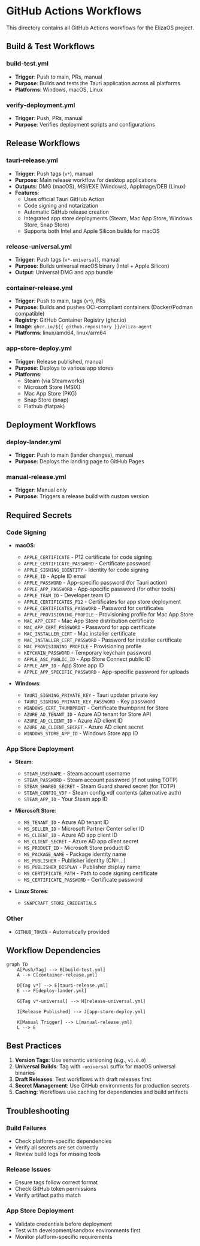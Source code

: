 # GitHub Actions Workflows

This directory contains all GitHub Actions workflows for the ElizaOS project.

## Build & Test Workflows

### build-test.yml

- **Trigger**: Push to main, PRs, manual
- **Purpose**: Builds and tests the Tauri application across all platforms
- **Platforms**: Windows, macOS, Linux

### verify-deployment.yml

- **Trigger**: Push, PRs, manual
- **Purpose**: Verifies deployment scripts and configurations

## Release Workflows

### tauri-release.yml

- **Trigger**: Push tags (`v*`), manual
- **Purpose**: Main release workflow for desktop applications
- **Outputs**: DMG (macOS), MSI/EXE (Windows), AppImage/DEB (Linux)
- **Features**:
  - Uses official Tauri GitHub Action
  - Code signing and notarization
  - Automatic GitHub release creation
  - Integrated app store deployments (Steam, Mac App Store, Windows Store, Snap Store)
  - Supports both Intel and Apple Silicon builds for macOS

### release-universal.yml

- **Trigger**: Push tags (`v*-universal`), manual
- **Purpose**: Builds universal macOS binary (Intel + Apple Silicon)
- **Output**: Universal DMG and app bundle

### container-release.yml

- **Trigger**: Push to main, tags (`v*`), PRs
- **Purpose**: Builds and pushes OCI-compliant containers (Docker/Podman compatible)
- **Registry**: GitHub Container Registry (ghcr.io)
- **Image**: `ghcr.io/${{ github.repository }}/eliza-agent`
- **Platforms**: linux/amd64, linux/arm64

### app-store-deploy.yml

- **Trigger**: Release published, manual
- **Purpose**: Deploys to various app stores
- **Platforms**:
  - Steam (via Steamworks)
  - Microsoft Store (MSIX)
  - Mac App Store (PKG)
  - Snap Store (snap)
  - Flathub (flatpak)

## Deployment Workflows

### deploy-lander.yml

- **Trigger**: Push to main (lander changes), manual
- **Purpose**: Deploys the landing page to GitHub Pages

### manual-release.yml

- **Trigger**: Manual only
- **Purpose**: Triggers a release build with custom version

## Required Secrets

### Code Signing

- **macOS**:

  - `APPLE_CERTIFICATE` - P12 certificate for code signing
  - `APPLE_CERTIFICATE_PASSWORD` - Certificate password
  - `APPLE_SIGNING_IDENTITY` - Identity for code signing
  - `APPLE_ID` - Apple ID email
  - `APPLE_PASSWORD` - App-specific password (for Tauri action)
  - `APPLE_APP_PASSWORD` - App-specific password (for other tools)
  - `APPLE_TEAM_ID` - Developer team ID
  - `APPLE_CERTIFICATES_P12` - Certificates for app store deployment
  - `APPLE_CERTIFICATES_PASSWORD` - Password for certificates
  - `APPLE_PROVISIONING_PROFILE` - Provisioning profile for Mac App Store
  - `MAC_APP_CERT` - Mac App Store distribution certificate
  - `MAC_APP_CERT_PASSWORD` - Password for app certificate
  - `MAC_INSTALLER_CERT` - Mac installer certificate
  - `MAC_INSTALLER_CERT_PASSWORD` - Password for installer certificate
  - `MAC_PROVISIONING_PROFILE` - Provisioning profile
  - `KEYCHAIN_PASSWORD` - Temporary keychain password
  - `APPLE_ASC_PUBLIC_ID` - App Store Connect public ID
  - `APPLE_APP_ID` - App Store app ID
  - `APPLE_APP_SPECIFIC_PASSWORD` - App-specific password for uploads

- **Windows**:
  - `TAURI_SIGNING_PRIVATE_KEY` - Tauri updater private key
  - `TAURI_SIGNING_PRIVATE_KEY_PASSWORD` - Key password
  - `WINDOWS_CERT_THUMBPRINT` - Certificate thumbprint for Store
  - `AZURE_AD_TENANT_ID` - Azure AD tenant for Store API
  - `AZURE_AD_CLIENT_ID` - Azure AD client ID
  - `AZURE_AD_CLIENT_SECRET` - Azure AD client secret
  - `WINDOWS_STORE_APP_ID` - Windows Store app ID

### App Store Deployment

- **Steam**:

  - `STEAM_USERNAME` - Steam account username
  - `STEAM_PASSWORD` - Steam account password (if not using TOTP)
  - `STEAM_SHARED_SECRET` - Steam Guard shared secret (for TOTP)
  - `STEAM_CONFIG_VDF` - Steam config.vdf contents (alternative auth)
  - `STEAM_APP_ID` - Your Steam app ID

- **Microsoft Store**:

  - `MS_TENANT_ID` - Azure AD tenant ID
  - `MS_SELLER_ID` - Microsoft Partner Center seller ID
  - `MS_CLIENT_ID` - Azure AD app client ID
  - `MS_CLIENT_SECRET` - Azure AD app client secret
  - `MS_PRODUCT_ID` - Microsoft Store product ID
  - `MS_PACKAGE_NAME` - Package identity name
  - `MS_PUBLISHER` - Publisher identity (CN=...)
  - `MS_PUBLISHER_DISPLAY` - Publisher display name
  - `MS_CERTIFICATE_PATH` - Path to code signing certificate
  - `MS_CERTIFICATE_PASSWORD` - Certificate password

- **Linux Stores**:
  - `SNAPCRAFT_STORE_CREDENTIALS`

### Other

- `GITHUB_TOKEN` - Automatically provided

## Workflow Dependencies

```mermaid
graph TD
    A[Push/Tag] --> B[build-test.yml]
    A --> C[container-release.yml]

    D[Tag v*] --> E[tauri-release.yml]
    E --> F[deploy-lander.yml]

    G[Tag v*-universal] --> H[release-universal.yml]

    I[Release Published] --> J[app-store-deploy.yml]

    K[Manual Trigger] --> L[manual-release.yml]
    L --> E
```

## Best Practices

1. **Version Tags**: Use semantic versioning (e.g., `v1.0.0`)
2. **Universal Builds**: Tag with `-universal` suffix for macOS universal binaries
3. **Draft Releases**: Test workflows with draft releases first
4. **Secret Management**: Use GitHub environments for production secrets
5. **Caching**: Workflows use caching for dependencies and build artifacts

## Troubleshooting

### Build Failures

- Check platform-specific dependencies
- Verify all secrets are set correctly
- Review build logs for missing tools

### Release Issues

- Ensure tags follow correct format
- Check GitHub token permissions
- Verify artifact paths match

### App Store Deployment

- Validate credentials before deployment
- Test with development/sandbox environments first
- Monitor platform-specific requirements
